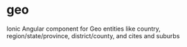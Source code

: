 # geo
Ionic Angular component for Geo entities like country, region/state/province, district/county, and cites and suburbs
